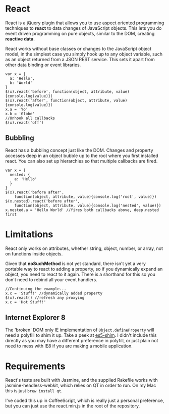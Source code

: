 # React #
React is a jQuery plugin that allows you to use aspect oriented
programming techniques to **react** to data changes of JavaScript
objects. This lets you do event driven programming on pure objects,
similar to the DOM, creating **reactive data**.

React works without base classes or changes to the JavaScript object
model, in the simplest case you simply hook up to any object variable,
such as an object returned from a JSON REST service. This sets it apart
from other data binding or event libraries.

~~~
var x = {
  a: 'Hello',
  b: 'World'
}
$(x).react('before', function(object, attribute, value){console.log(value)})
$(x).react('after', function(object, attribute, value){console.log(value)})
x.a = 'Yo'
x.b = 'Globe'
//Unhook all callbacks
$(x).react('off')
~~~

## Bubbling ##
React has a bubbling concept just like the DOM. Changes and property
accesses deep in an object bubble up to the root where you first
installed react. You can also set up hierarchies so that multiple
callbacks are fired.

~~~
var x = {
  nested: {
    a: 'Hello'
  }
}
$(x).react('before after', 
    function(object, attribute, value){console.log('root', value)})
$(x.nested).react('before after', 
    function(object, attribute, value){console.log('nested', value)})
x.nested.a = 'Hello World' //fires both callbacks above, deep.nested first
~~~

# Limitations #
React only works on attributes, whether string, object, number, or
array, not on functions inside objects.

Given that __noSuchMethod__ is not yet standard, there isn't yet a very
portable way to react to adding a property, so if you dynamically expand
an object, you need to react to it again. There is a shorthand for this
so you don't need to rebind all your event handlers.

~~~
//Continuing the example...
x.c = 'Stuff!' //dynamically added property
$(x).react() //refresh any proxying
x.c = 'Hot Stuff!'
~~~ 

## Internet Explorer 8 ##
The 'broken' DOM only IE implementation of `Object.defineProperty` will
need a polyfill to shim it up. Take a peek at
[es5-shim](https://github.com/kriskowal/es5-shim). I didn't include this
directly as you may have a different preference in polyfill, or just
plain not need to mess with IE8 if you are making a mobile application.

# Requirements #
React's tests are built with Jasmine, and the supplied Rakefile works
with jasmine-headless-webkit, which relies on QT in order to run. On my
Mac this is just `brew install qt`.

I've coded this up in CoffeeScript, which is really just a personal
preference, but you can just use the react.min.js in the root of the
repository.
